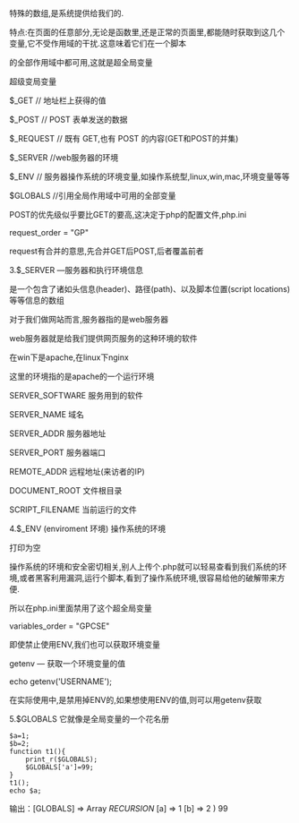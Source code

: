 特殊的数组,是系统提供给我们的.

特点:在页面的任意部分,无论是函数里,还是正常的页面里,都能随时获取到这几个变量,它不受作用域的干扰.这意味着它们在一个脚本

的全部作用域中都可用,这就是超全局变量


超级变局变量

$_GET // 地址栏上获得的值

$_POST // POST 表单发送的数据

$_REQUEST // 既有 GET,也有 POST 的内容(GET和POST的并集)

$_SERVER //web服务器的环境

$_ENV // 服务器操作系统的环境变量,如操作系统型,linux,win,mac,环境变量等等

$GLOBALS //引用全局作用域中可用的全部变量

POST的优先级似乎要比GET的要高,这决定于php的配置文件,php.ini

request_order = "GP"

request有合并的意思,先合并GET后POST,后者覆盖前者

3.$_SERVER —服务器和执行环境信息

是一个包含了诸如头信息(header)、路径(path)、以及脚本位置(script locations)等等信息的数组

对于我们做网站而言,服务器指的是web服务器

web服务器就是给我们提供网页服务的这种环境的软件

在win下是apache,在linux下nginx

这里的环境指的是apache的一个运行环境

SERVER_SOFTWARE 服务用到的软件

SERVER_NAME 域名

SERVER_ADDR 服务器地址

SERVER_PORT 服务器端口

REMOTE_ADDR 远程地址(来访者的IP)

DOCUMENT_ROOT 文件根目录

SCRIPT_FILENAME 当前运行的文件

4.$_ENV (enviroment 环境) 操作系统的环境

打印为空

操作系统的环境和安全密切相关,别人上传个.php就可以轻易查看到我们系统的环境,或者黑客利用漏洞,运行个脚本,看到了操作系统环境,很容易给他的破解带来方便.

所以在php.ini里面禁用了这个超全局变量

variables_order = "GPCSE"

即使禁止使用ENV,我们也可以获取环境变量

getenv — 获取一个环境变量的值

echo getenv('USERNAME');

在实际使用中,是禁用掉ENV的,如果想使用ENV的值,则可以用getenv获取


5.$GLOBALS 它就像是全局变量的一个花名册

	$a=1;
	$b=2;
	function t1(){
		print_r($GLOBALS);
		$GLOBALS['a']=99;
	}
	t1();
	echo $a;

  

输出：[GLOBALS] => Array
 *RECURSION*
    [a] => 1
    [b] => 2
)
99




